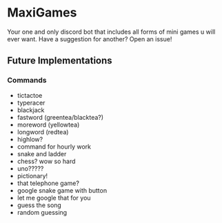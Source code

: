 # MaxiGames

Your one and only discord bot that includes all forms of mini games u will ever want. Have a suggestion for another? Open an issue!

## Future Implementations

### Commands

- tictactoe
- typeracer
- blackjack
- fastword (greentea/blacktea?)
- moreword (yellowtea)
- longword (redtea)
- highlow?
- command for hourly work
- snake and ladder
- chess? wow so hard
- uno?????
- pictionary!
- that telephone game?
- google snake game with button
- let me google that for you
- guess the song
- random guessing
